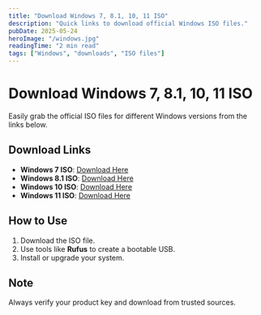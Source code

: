 ```yaml
---
title: "Download Windows 7, 8.1, 10, 11 ISO"
description: "Quick links to download official Windows ISO files."
pubDate: 2025-05-24
heroImage: "/windows.jpg"
readingTime: "2 min read"
tags: ["Windows", "downloads", "ISO files"]
---
```


# Download Windows 7, 8.1, 10, 11 ISO

Easily grab the official ISO files for different Windows versions from the links below.

## Download Links

- **Windows 7 ISO**: [Download Here](your-link-here)
- **Windows 8.1 ISO**: [Download Here](your-link-here)
- **Windows 10 ISO**: [Download Here](your-link-here)
- **Windows 11 ISO**: [Download Here](your-link-here)

## How to Use

1. Download the ISO file.
2. Use tools like **Rufus** to create a bootable USB.
3. Install or upgrade your system.

## Note

Always verify your product key and download from trusted sources.
